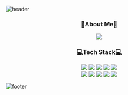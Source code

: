 ![header](https://capsule-render.vercel.app/api?type=waving&color=97DFFF&fontColor=F8D4E9&height=120&text=HyeonJeong%20Lee&fontSize=35&animation=twinkling&fontAlignY=50)
<h3 align="center">🎁About Me🎁</h2>
<p align="center">
  <a href="mailto:lhynjn9@gmail.com"><img src="https://img.shields.io/badge/Gmail-EA4335?style=flat&logo=Gmail&logoColor=white"/></a>


<h3 align="center">💻Tech Stack💻</h3>
<p align="center">
  <img src="https://img.shields.io/badge/Python-3776AB?style=flat&logo=Python&logoColor=white"/>
  <img src="https://img.shields.io/badge/Java-007396?style=flat&logo=Java&logoColor=white"/>
  <img src="https://img.shields.io/badge/Oracle-F80000?style=flat&logo=Oracle&logoColor=white"/>
  <img src="https://img.shields.io/badge/MySQL-4479A1?style=flat&logo=MySQL&logoColor=white"/>
  <img src="https://img.shields.io/badge/HTML-E34F26?style=flat&logo=HTML5&logoColor=white"/><br>
  <img src="https://img.shields.io/badge/CSS-1572B6?style=flat&logo=CSS3&logoColor=white"/>
  <img src="https://img.shields.io/badge/JavaScript-F7DF1E?style=flat&logo=JavaScript&logoColor=white"/>
  <img src="https://img.shields.io/badge/Bootstrap-7952B3?style=flat&logo=Bootstrap&logoColor=white"/>
  <img src="https://img.shields.io/badge/Django-092E20?style=flat&logo=Django&logoColor=white"/>
  <img src="https://img.shields.io/badge/Vue-4FC08D?style=flat&logo=Vue.js&logoColor=white"/>
</p>

![footer](https://capsule-render.vercel.app/api?type=waving&color=97DFFF&fontColor=F8D4E9&height=90&fontSize=35&animation=twinkling&section=footer)
